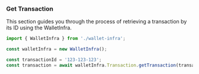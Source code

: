 ### Get Transaction

This section guides you through the process of retrieving a transaction by its ID using the WalletInfra.

```ts
import { WalletInfra } from './wallet-infra';

const walletInfra = new WalletInfra();

const transactionId = '123-123-123';
const transaction = await walletInfra.Transaction.getTransaction(transactionId);
```
